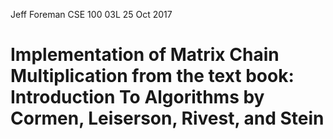 Jeff Foreman 
CSE 100 03L
25 Oct 2017

# Implementation of Matrix Chain Multiplication from the text book: Introduction To Algorithms by Cormen, Leiserson, Rivest, and Stein

